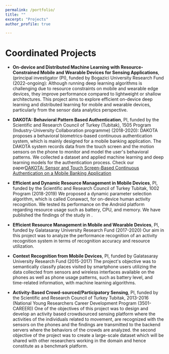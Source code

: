 ```yaml
---
permalink: /portfolio/
title: ""
excerpt: "Projects"
author_profile: true

---
```


Coordinated Projects
=========================    
- **On-device and Distributed Machine Learning with Resource-Constrained Mobile and Wearable Devices for Sensing Applications**, (principal investigator (PI), funded by Bogazici University Research Fund (2022-ongoing): 
Although running deep learning algorithms is challenging due to resource constraints on mobile and wearable edge devices, they improve performance compared to lightweight or shallow architectures. This project aims to explore efficient on-device deep learning and distributed learning for mobile and wearable devices, particularly from the sensor data analytics perspective.

- **DAKOTA: Behavioral Pattern Based Authentication**, PI, funded by the Scientific and Research Council of Turkey (Tubitak), 1505 Program (Industry-University Collaboration programme) (2018-2020):
DAKOTA proposes a behavioral biometrics-based continuous authentication system, which is mainly designed for a mobile banking application. The DAKOTA system records data from the touch screen and the motion sensors on the phone to monitor and model the user's behavioral patterns. We collected a dataset and applied machine learning and deep learning models for the authentication process. Check our paper[DAKOTA: Sensor and Touch Screen-Based Continuous Authentication on a Mobile Banking Application](https://ieeexplore.ieee.org/abstract/document/9367144/)   

- **Efficient and Dynamic Resource Management in Mobile Devices**, PI, funded by the Scientific and Research Council of Turkey Tubitak, 1002 Program (2018-2019)
We proposed a dynamic parameter selection algorithm, which is called Conawact, for on-device human activity recognition. We tested its performance on the Android platform regarding resource usage such as battery, CPU, and memory. We have published the findings of the study in .

- **Efficient Resource Management in Mobile and Wearable Devices**, PI, funded by Galatasaray University Research Fund (2017-2020)
Our aim in this project was to analyze the performance recognition of an activity recognition system in terms of recognition accuracy and resource utilization. 


- **Context Recognition from Mobile Devices**, PI, funded by Galatasaray University Research Fund (2015-2017)
The project's objective was to semantically classify places visited by smartphone users utilizing the data collected from sensors and wireless interfaces available on the phones as well as phone usage patterns, such as battery level, and time-related information, with machine learning algorithms.

- **Activity-Based Crowd-sourced/Participatory Sensing**, PI, funded by the Scientific and Research Council of Turkey Tubitak, 2013-2016 (National Young Researchers Career Development Program (3501-CAREER))
One of the objectives of this project was to design and develop an activity based crowdsourced sensing platform where the activities of the individuals related to movement, are recognized with the sensors on the phones and the findings are transmitted to the backend servers where the behaviors of the crowds are analyzed. the second objective of the project was to create a large-scale dataset which will be shared with other researchers working in the domain and hence constitute as a benchmark platform. 
